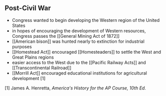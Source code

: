 ## Post-Civil War
- Congress wanted to begin developing the Western region of the United States
- in hopes of encouraging the development of Western resources, Congress passes the [[General Mining Act of 1872]]
- [[American bison]] was hunted nearly to extinction for industrial purposes
- [[Homestead Act]] encouraged [[Homesteaders]] to settle the West and Great Plains regions
- easier access to the West due to the [[Pacific Railway Acts]] and [[Transcontinental Railroad]]
- [[Morrill Act]] encouraged educational institutions for agricultural development [1]

[1] James A. Henretta, *America's History for the AP Course, 10th Ed.*
